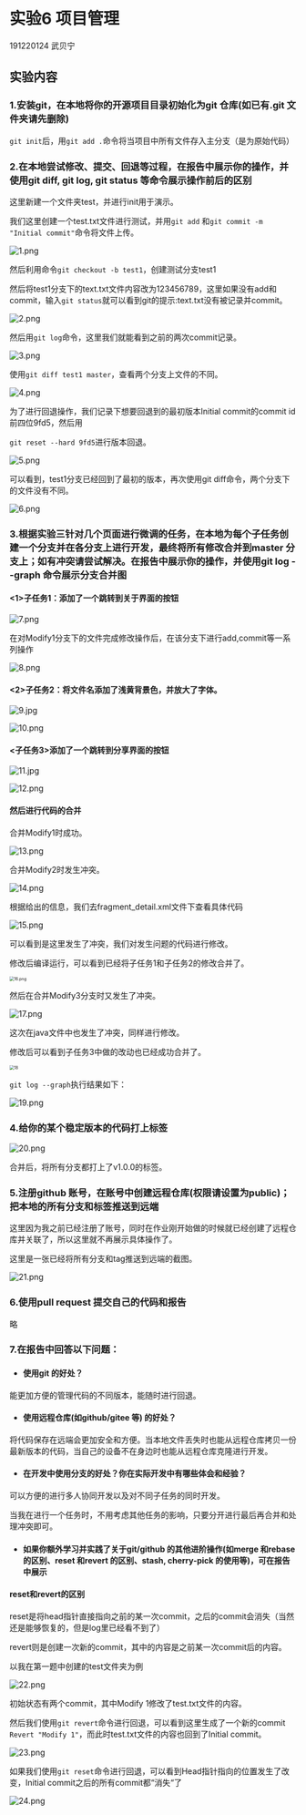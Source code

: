 # 实验6 项目管理

191220124 武贝宁



## 实验内容

### 1.安装git，在本地将你的开源项目目录初始化为git 仓库(如已有.git 文件夹请先删除)

`git init`后，用`git add .`命令将当项目中所有文件存入主分支（是为原始代码）

### 2.在本地尝试修改、提交、回退等过程，在报告中展示你的操作，并使用git diff, git log, git status 等命令展示操作前后的区别

这里新建一个文件夹test，并进行init用于演示。

我们这里创建一个test.txt文件进行测试，并用`git add` 和`git commit -m "Initial commit"`命令将文件上传。

![1.png](https://github.com/Baykin5/NJU-SE2021-autumn-Lab6/blob/main/Report/191220124-%E6%AD%A6%E8%B4%9D%E5%AE%81/ref/1.png?raw=true)

然后利用命令`git checkout -b test1`，创建测试分支test1

然后将test1分支下的text.txt文件内容改为123456789，这里如果没有add和commit，输入`git status`就可以看到git的提示:text.txt没有被记录并commit。

![2.png](https://github.com/Baykin5/NJU-SE2021-autumn-Lab6/blob/main/Report/191220124-%E6%AD%A6%E8%B4%9D%E5%AE%81/ref/2.png?raw=true)

然后用`git log`命令，这里我们就能看到之前的两次commit记录。

![3.png](https://github.com/Baykin5/NJU-SE2021-autumn-Lab6/blob/main/Report/191220124-%E6%AD%A6%E8%B4%9D%E5%AE%81/ref/3.png?raw=true)

使用`git diff test1 master`，查看两个分支上文件的不同。

![4.png](https://github.com/Baykin5/NJU-SE2021-autumn-Lab6/blob/main/Report/191220124-%E6%AD%A6%E8%B4%9D%E5%AE%81/ref/4.png?raw=true)

为了进行回退操作，我们记录下想要回退到的最初版本Initial commit的commit id前四位9fd5，然后用

`git reset --hard 9fd5`进行版本回退。

![5.png](https://github.com/Baykin5/NJU-SE2021-autumn-Lab6/blob/main/Report/191220124-%E6%AD%A6%E8%B4%9D%E5%AE%81/ref/5.png?raw=true)

可以看到，test1分支已经回到了最初的版本，再次使用git diff命令，两个分支下的文件没有不同。

![6.png](https://github.com/Baykin5/NJU-SE2021-autumn-Lab6/blob/main/Report/191220124-%E6%AD%A6%E8%B4%9D%E5%AE%81/ref/6.png?raw=true)



### 3.根据实验三针对几个页面进行微调的任务，在本地为每个子任务创建一个分支并在各分支上进行开发，最终将所有修改合并到master 分支上；如有冲突请尝试解决。在报告中展示你的操作，并使用git log --graph 命令展示分支合并图

#### <1>子任务1：添加了一个跳转到关于界面的按钮

![7.png](https://github.com/Baykin5/NJU-SE2021-autumn-Lab6/blob/main/Report/191220124-%E6%AD%A6%E8%B4%9D%E5%AE%81/ref/7.jpg?raw=true)

在对Modify1分支下的文件完成修改操作后，在该分支下进行add,commit等一系列操作

![8.png](https://github.com/Baykin5/NJU-SE2021-autumn-Lab6/blob/main/Report/191220124-%E6%AD%A6%E8%B4%9D%E5%AE%81/ref/8.png?raw=true)

#### <2>子任务2：将文件名添加了浅黄背景色，并放大了字体。

![9.jpg](https://github.com/Baykin5/NJU-SE2021-autumn-Lab6/blob/main/Report/191220124-%E6%AD%A6%E8%B4%9D%E5%AE%81/ref/9.jpg?raw=true)

![10.png](https://github.com/Baykin5/NJU-SE2021-autumn-Lab6/blob/main/Report/191220124-%E6%AD%A6%E8%B4%9D%E5%AE%81/ref/10.png?raw=true)

#### <子任务3>添加了一个跳转到分享界面的按钮

![11.jpg](https://github.com/Baykin5/NJU-SE2021-autumn-Lab6/blob/main/Report/191220124-%E6%AD%A6%E8%B4%9D%E5%AE%81/ref/11.jpg?raw=true)

![12.png](https://github.com/Baykin5/NJU-SE2021-autumn-Lab6/blob/main/Report/191220124-%E6%AD%A6%E8%B4%9D%E5%AE%81/ref/12.png?raw=true)



#### 然后进行代码的合并

合并Modify1时成功。

![13.png](https://github.com/Baykin5/NJU-SE2021-autumn-Lab6/blob/main/Report/191220124-%E6%AD%A6%E8%B4%9D%E5%AE%81/ref/13.png?raw=true)

合并Modify2时发生冲突。

![14.png](https://github.com/Baykin5/NJU-SE2021-autumn-Lab6/blob/main/Report/191220124-%E6%AD%A6%E8%B4%9D%E5%AE%81/ref/14.png?raw=true)

根据给出的信息，我们去fragment_detail.xml文件下查看具体代码

![15.png](https://github.com/Baykin5/NJU-SE2021-autumn-Lab6/blob/main/Report/191220124-%E6%AD%A6%E8%B4%9D%E5%AE%81/ref/15.png?raw=true)

可以看到是这里发生了冲突，我们对发生问题的代码进行修改。

修改后编译运行，可以看到已经将子任务1和子任务2的修改合并了。

<img src="https://github.com/Baykin5/NJU-SE2021-autumn-Lab6/blob/main/Report/191220124-%E6%AD%A6%E8%B4%9D%E5%AE%81/ref/16.png?raw=true" alt="16.png" style="zoom:50%;" />



然后在合并Modify3分支时又发生了冲突。

![17.png](https://github.com/Baykin5/NJU-SE2021-autumn-Lab6/blob/main/Report/191220124-%E6%AD%A6%E8%B4%9D%E5%AE%81/ref/17.png?raw=true)

这次在java文件中也发生了冲突，同样进行修改。

修改后可以看到子任务3中做的改动也已经成功合并了。

<img src="https://github.com/Baykin5/NJU-SE2021-autumn-Lab6/blob/main/Report/191220124-%E6%AD%A6%E8%B4%9D%E5%AE%81/ref/18.png?raw=true" alt="18" style="zoom:50%;" />

`git log --graph`执行结果如下：

![19.png](https://github.com/Baykin5/NJU-SE2021-autumn-Lab6/blob/main/Report/191220124-%E6%AD%A6%E8%B4%9D%E5%AE%81/ref/19.png?raw=true)

### 4.给你的某个稳定版本的代码打上标签

![20.png](https://github.com/Baykin5/NJU-SE2021-autumn-Lab6/blob/main/Report/191220124-%E6%AD%A6%E8%B4%9D%E5%AE%81/ref/20.png?raw=true)

合并后，将所有分支都打上了v1.0.0的标签。

### 5.注册github 账号，在账号中创建远程仓库(权限请设置为public)；把本地的所有分支和标签推送到远端

这里因为我之前已经注册了账号，同时在作业刚开始做的时候就已经创建了远程仓库并关联了，所以这里就不再展示具体操作了。

这里是一张已经将所有分支和tag推送到远端的截图。

![21.png](https://github.com/Baykin5/NJU-SE2021-autumn-Lab6/blob/main/Report/191220124-%E6%AD%A6%E8%B4%9D%E5%AE%81/ref/21.png?raw=true)

### 6.使用pull request 提交自己的代码和报告

略

### 7.在报告中回答以下问题：

- #### 使用git 的好处？

能更加方便的管理代码的不同版本，能随时进行回退。

- #### 使用远程仓库(如github/gitee 等) 的好处？

将代码保存在远端会更加安全和方便。当本地文件丢失时也能从远程仓库拷贝一份最新版本的代码，当自己的设备不在身边时也能从远程仓库克隆进行开发。

- #### 在开发中使用分支的好处？你在实际开发中有哪些体会和经验？

可以方便的进行多人协同开发以及对不同子任务的同时开发。

当我在进行一个任务时，不用考虑其他任务的影响，只要分开进行最后再合并和处理冲突即可。

- #### 如果你额外学习并实践了关于git/github 的其他进阶操作(如merge 和rebase 的区别、reset 和revert 的区别、stash, cherry-pick 的使用等)，可在报告中展示

#### reset和revert的区别

reset是将head指针直接指向之前的某一次commit，之后的commit会消失（当然还是能够恢复的，但是log里已经看不到了）

revert则是创建一次新的commit，其中的内容是之前某一次commit后的内容。

以我在第一题中创建的test文件夹为例



![22.png](https://github.com/Baykin5/NJU-SE2021-autumn-Lab6/blob/main/Report/191220124-%E6%AD%A6%E8%B4%9D%E5%AE%81/ref/22.png?raw=true)

初始状态有两个commit，其中Modify 1修改了test.txt文件的内容。

然后我们使用`git revert`命令进行回退，可以看到这里生成了一个新的commit` Revert "Modify 1"`，而此时test.txt文件的内容也回到了Initial commit。

![23.png](https://github.com/Baykin5/NJU-SE2021-autumn-Lab6/blob/main/Report/191220124-%E6%AD%A6%E8%B4%9D%E5%AE%81/ref/23.png?raw=true)

如果我们使用`git reset`命令进行回退，可以看到Head指针指向的位置发生了改变，Initial commit之后的所有commit都“消失“了

![24.png](https://github.com/Baykin5/NJU-SE2021-autumn-Lab6/blob/main/Report/191220124-%E6%AD%A6%E8%B4%9D%E5%AE%81/ref/24.png?raw=true)



